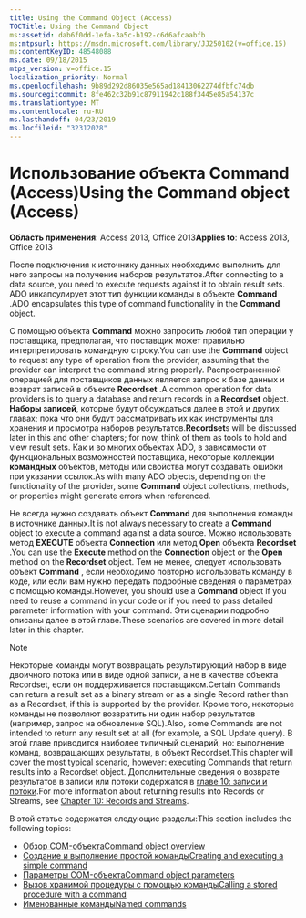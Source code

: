 ```yaml
---
title: Using the Command Object (Access)
TOCTitle: Using the Command Object
ms:assetid: dab6f0dd-1efa-3a5c-b192-c6d6afcaabfb
ms:mtpsurl: https://msdn.microsoft.com/library/JJ250102(v=office.15)
ms:contentKeyID: 48548088
ms.date: 09/18/2015
mtps_version: v=office.15
localization_priority: Normal
ms.openlocfilehash: 9b89d292d86035e565ad18413062274dfbfc74db
ms.sourcegitcommit: 8fe462c32b91c87911942c188f3445e85a54137c
ms.translationtype: MT
ms.contentlocale: ru-RU
ms.lasthandoff: 04/23/2019
ms.locfileid: "32312028"
---
```

# <a name="using-the-command-object-access"></a><span data-ttu-id="0517e-102">Использование объекта Command (Access)</span><span class="sxs-lookup"><span data-stu-id="0517e-102">Using the Command object (Access)</span></span>


<span data-ttu-id="0517e-103">**Область применения**: Access 2013, Office 2013</span><span class="sxs-lookup"><span data-stu-id="0517e-103">**Applies to**: Access 2013, Office 2013</span></span>

<span data-ttu-id="0517e-104">После подключения к источнику данных необходимо выполнить для него запросы на получение наборов результатов.</span><span class="sxs-lookup"><span data-stu-id="0517e-104">After connecting to a data source, you need to execute requests against it to obtain result sets.</span></span> <span data-ttu-id="0517e-105">ADO инкапсулирует этот тип функции команды в объекте **Command** .</span><span class="sxs-lookup"><span data-stu-id="0517e-105">ADO encapsulates this type of command functionality in the **Command** object.</span></span>

<span data-ttu-id="0517e-106">С помощью объекта **Command** можно запросить любой тип операции у поставщика, предполагая, что поставщик может правильно интерпретировать командную строку.</span><span class="sxs-lookup"><span data-stu-id="0517e-106">You can use the **Command** object to request any type of operation from the provider, assuming that the provider can interpret the command string properly.</span></span> <span data-ttu-id="0517e-107">Распространенной операцией для поставщиков данных является запрос к базе данных и возврат записей в объекте **Recordset** .</span><span class="sxs-lookup"><span data-stu-id="0517e-107">A common operation for data providers is to query a database and return records in a **Recordset** object.</span></span> <span data-ttu-id="0517e-108">**Наборы записей**, которые будут обсуждаться далее в этой и других главах; пока что они будут рассматривать их как инструменты для хранения и просмотра наборов результатов.</span><span class="sxs-lookup"><span data-stu-id="0517e-108">**Recordset**s will be discussed later in this and other chapters; for now, think of them as tools to hold and view result sets.</span></span> <span data-ttu-id="0517e-109">Как и во многих объектах ADO, в зависимости от функциональных возможностей поставщика, некоторые коллекции **командных** объектов, методы или свойства могут создавать ошибки при указании ссылок.</span><span class="sxs-lookup"><span data-stu-id="0517e-109">As with many ADO objects, depending on the functionality of the provider, some **Command** object collections, methods, or properties might generate errors when referenced.</span></span>

<span data-ttu-id="0517e-110">Не всегда нужно создавать объект **Command** для выполнения команды в источнике данных.</span><span class="sxs-lookup"><span data-stu-id="0517e-110">It is not always necessary to create a **Command** object to execute a command against a data source.</span></span> <span data-ttu-id="0517e-111">Можно использовать метод **EXECUTE** объекта **Connection** или метод **Open** объекта **Recordset** .</span><span class="sxs-lookup"><span data-stu-id="0517e-111">You can use the **Execute** method on the **Connection** object or the **Open** method on the **Recordset** object.</span></span> <span data-ttu-id="0517e-112">Тем не менее, следует использовать объект **Command** , если необходимо повторно использовать команду в коде, или если вам нужно передать подробные сведения о параметрах с помощью команды.</span><span class="sxs-lookup"><span data-stu-id="0517e-112">However, you should use a **Command** object if you need to reuse a command in your code or if you need to pass detailed parameter information with your command.</span></span> <span data-ttu-id="0517e-113">Эти сценарии подробно описаны далее в этой главе.</span><span class="sxs-lookup"><span data-stu-id="0517e-113">These scenarios are covered in more detail later in this chapter.</span></span>

> [!NOTE]
> <span data-ttu-id="0517e-114">Некоторые команды могут возвращать результирующий набор в виде двоичного потока или в виде одной записи, а не в качестве объекта Recordset, если он поддерживается поставщиком.</span><span class="sxs-lookup"><span data-stu-id="0517e-114">Certain Commands can return a result set as a binary stream or as a single Record rather than as a Recordset, if this is supported by the provider.</span></span> <span data-ttu-id="0517e-115">Кроме того, некоторые команды не позволяют возвратить ни один набор результатов (например, запрос на обновление SQL).</span><span class="sxs-lookup"><span data-stu-id="0517e-115">Also, some Commands are not intended to return any result set at all (for example, a SQL Update query).</span></span> <span data-ttu-id="0517e-116">В этой главе приводится наиболее типичный сценарий, но: выполнение команд, возвращающих результаты, в объект Recordset.</span><span class="sxs-lookup"><span data-stu-id="0517e-116">This chapter will cover the most typical scenario, however: executing Commands that return results into a Recordset object.</span></span> <span data-ttu-id="0517e-117">Дополнительные сведения о возврате результатов в записи или потоки содержатся в [главе 10: записи и потоки](chapter-10-records-and-streams.md).</span><span class="sxs-lookup"><span data-stu-id="0517e-117">For more information about returning results into Records or Streams, see [Chapter 10: Records and Streams](chapter-10-records-and-streams.md).</span></span>

<span data-ttu-id="0517e-118">В этой статье содержатся следующие разделы:</span><span class="sxs-lookup"><span data-stu-id="0517e-118">This section includes the following topics:</span></span>

- [<span data-ttu-id="0517e-119">Обзор COM-объекта</span><span class="sxs-lookup"><span data-stu-id="0517e-119">Command object overview</span></span>](command-object-overview.md)
- [<span data-ttu-id="0517e-120">Создание и выполнение простой команды</span><span class="sxs-lookup"><span data-stu-id="0517e-120">Creating and executing a simple command</span></span>](creating-and-executing-a-simple-command.md)
- [<span data-ttu-id="0517e-121">Параметры COM-объекта</span><span class="sxs-lookup"><span data-stu-id="0517e-121">Command object parameters</span></span>](command-object-parameters.md)
- [<span data-ttu-id="0517e-122">Вызов хранимой процедуры с помощью команды</span><span class="sxs-lookup"><span data-stu-id="0517e-122">Calling a stored procedure with a command</span></span>](calling-a-stored-procedure-with-a-command.md)
- [<span data-ttu-id="0517e-123">Именованные команды</span><span class="sxs-lookup"><span data-stu-id="0517e-123">Named commands</span></span>](named-commands.md)
